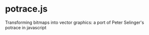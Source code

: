 potrace.js
==========

Transforming bitmaps into vector graphics: a port of Peter Selinger's potrace in javascript
